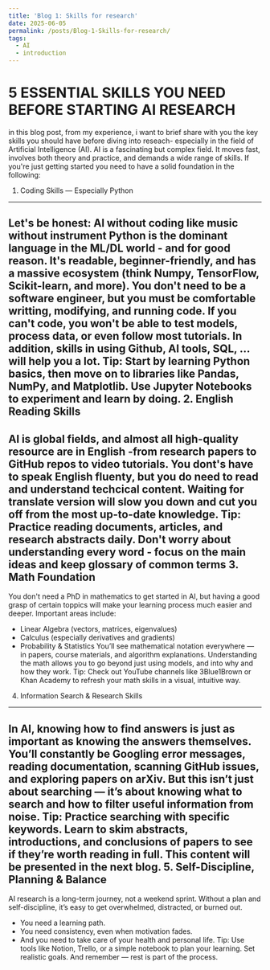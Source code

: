 ```yaml
---
title: 'Blog 1: Skills for research'
date: 2025-06-05
permalink: /posts/Blog-1-Skills-for-research/
tags:
  - AI
  - introduction
---
```



5 ESSENTIAL SKILLS YOU NEED BEFORE STARTING AI RESEARCH
======
in this blog post, from my experience, i want to brief share with you the key skills you should have before diving into reseach- especially in the field of Artificial Intelligence (AI). AI is a fascinating but complex field. It moves fast, involves both theory and practice, and demands a wide range of skills. If you're just getting started you need to have a solid foundation in the following: 

1. Coding Skills — Especially Python
------
Let's be honest: AI without coding like music without instrument
Python is the dominant language in the ML/DL world - and for good reason. It's readable, beginner-friendly, and has a massive ecosystem (think Numpy, TensorFlow, Scikit-learn, and more). You don't need to be a software engineer, but you must be comfortable writting, modifying, and running code.
If you can't code, you won't be able to test models, process data, or even follow most tutorials. In addition, skills in using Github, AI tools, SQL, ... will help you a lot.
Tip: Start by learning Python basics, then move on to libraries like Pandas, NumPy, and Matplotlib. Use Jupyter Notebooks to experiment and learn by doing. 
2. English Reading Skills
------
AI is global fields, and almost all high-quality resource are in English -from research papers to GitHub repos to video tutorials.
You dont's have to speak English fluenty, but you do need to read and understand techcical content. Waiting for translate version will slow you down and cut you off from the most up-to-date knowledge.
Tip: Practice reading documents, articles, and research abstracts daily. Don't worry about understanding every word - focus on the main ideas and keep glossary of common terms
3. Math Foundation
------
You don't need a PhD in mathematics to get started in AI, but having a good grasp of certain toppics will make your learning process much easier and deeper.
Important areas include:
- Linear Algebra (vectors, matrices, eigenvalues)
- Calculus (especially derivatives and gradients)
- Probability & Statistics
You’ll see mathematical notation everywhere — in papers, course materials, and algorithm explanations. Understanding the math allows you to go beyond just using models, and into why and how they work.
Tip: Check out YouTube channels like 3Blue1Brown or Khan Academy to refresh your math skills in a visual, intuitive way.
4. Information Search & Research Skills
------
In AI, knowing how to find answers is just as important as knowing the answers themselves. You’ll constantly be Googling error messages, reading documentation, scanning GitHub issues, and exploring papers on arXiv.
But this isn’t just about searching — it’s about knowing what to search and how to filter useful information from noise.
Tip: Practice searching with specific keywords. Learn to skim abstracts, introductions, and conclusions of papers to see if they’re worth reading in full. This content will be presented in the next blog.
5. Self-Discipline, Planning & Balance
------
AI research is a long-term journey, not a weekend sprint. Without a plan and self-discipline, it’s easy to get overwhelmed, distracted, or burned out.
- You need a learning path.
- You need consistency, even when motivation fades.
- And you need to take care of your health and personal life.
Tip: Use tools like Notion, Trello, or a simple notebook to plan your learning. Set realistic goals. And remember — rest is part of the process.